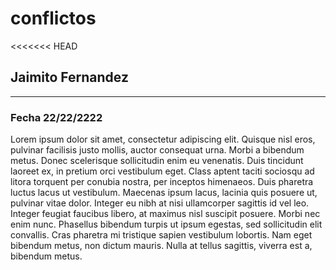 # conflictos

<<<<<<< HEAD

## Jaimito Fernandez

---

### Fecha 22/22/2222

Lorem ipsum dolor sit amet, consectetur adipiscing elit. Quisque nisl eros,
pulvinar facilisis justo mollis, auctor consequat urna. Morbi a bibendum metus.
Donec scelerisque sollicitudin enim eu venenatis. Duis tincidunt laoreet ex,
in pretium orci vestibulum eget. Class aptent taciti sociosqu ad litora torquent
per conubia nostra, per inceptos himenaeos. Duis pharetra luctus lacus ut
vestibulum. Maecenas ipsum lacus, lacinia quis posuere ut, pulvinar vitae dolor.
Integer eu nibh at nisi ullamcorper sagittis id vel leo. Integer feugiat
faucibus libero, at maximus nisl suscipit posuere. Morbi nec enim nunc.
Phasellus bibendum turpis ut ipsum egestas, sed sollicitudin elit convallis.
Cras pharetra mi tristique sapien vestibulum lobortis. Nam eget bibendum metus,
non dictum mauris. Nulla at tellus sagittis, viverra est a, bibendum metus.
